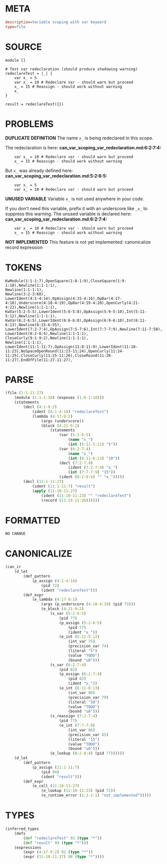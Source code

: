 # META
~~~ini
description=Variable scoping with var keyword
type=file
~~~
# SOURCE
~~~roc
module []

# Test var redeclaration (should produce shadowing warning)
redeclareTest = |_| {
	var x_ = 5
	var x_ = 10 # Redeclare var - should warn but proceed
	x_ = 15 # Reassign - should work without warning
	x_
}

result = redeclareTest({})
~~~
# PROBLEMS
**DUPLICATE DEFINITION**
The name `x_` is being redeclared in this scope.

The redeclaration is here:
**can_var_scoping_var_redeclaration.md:6:2:7:4:**
```roc
	var x_ = 10 # Redeclare var - should warn but proceed
	x_ = 15 # Reassign - should work without warning
```

But `x_` was already defined here:
**can_var_scoping_var_redeclaration.md:5:2:6:5:**
```roc
	var x_ = 5
	var x_ = 10 # Redeclare var - should warn but proceed
```


**UNUSED VARIABLE**
Variable ``x_`` is not used anywhere in your code.

If you don't need this variable, prefix it with an underscore like `_x_` to suppress this warning.
The unused variable is declared here:
**can_var_scoping_var_redeclaration.md:6:2:7:4:**
```roc
	var x_ = 10 # Redeclare var - should warn but proceed
	x_ = 15 # Reassign - should work without warning
```


**NOT IMPLEMENTED**
This feature is not yet implemented: canonicalize record expression

# TOKENS
~~~zig
KwModule(1:1-1:7),OpenSquare(1:8-1:9),CloseSquare(1:9-1:10),Newline(1:1-1:1),
Newline(1:1-1:1),
Newline(3:2-3:60),
LowerIdent(4:1-4:14),OpAssign(4:15-4:16),OpBar(4:17-4:18),Underscore(4:18-4:19),OpBar(4:19-4:20),OpenCurly(4:21-4:22),Newline(1:1-1:1),
KwVar(5:2-5:5),LowerIdent(5:6-5:8),OpAssign(5:9-5:10),Int(5:11-5:12),Newline(1:1-1:1),
KwVar(6:2-6:5),LowerIdent(6:6-6:8),OpAssign(6:9-6:10),Int(6:11-6:13),Newline(6:15-6:55),
LowerIdent(7:2-7:4),OpAssign(7:5-7:6),Int(7:7-7:9),Newline(7:11-7:50),
LowerIdent(8:2-8:4),Newline(1:1-1:1),
CloseCurly(9:1-9:2),Newline(1:1-1:1),
Newline(1:1-1:1),
LowerIdent(11:1-11:7),OpAssign(11:8-11:9),LowerIdent(11:10-11:23),NoSpaceOpenRound(11:23-11:24),OpenCurly(11:24-11:25),CloseCurly(11:25-11:26),CloseRound(11:26-11:27),EndOfFile(11:27-11:27),
~~~
# PARSE
~~~clojure
(file (1:1-11:27)
	(module (1:1-1:10) (exposes (1:8-1:10)))
	(statements
		(decl (4:1-9:2)
			(ident (4:1-4:14) "redeclareTest")
			(lambda (4:17-9:2)
				(args (underscore))
				(block (4:21-9:2)
					(statements
						(var (5:2-6:5)
							(name "x_")
							(int (5:11-5:12) "5"))
						(var (6:2-7:4)
							(name "x_")
							(int (6:11-6:13) "10"))
						(decl (7:2-7:9)
							(ident (7:2-7:4) "x_")
							(int (7:7-7:9) "15"))
						(ident (8:2-8:4) "" "x_")))))
		(decl (11:1-11:27)
			(ident (11:1-11:7) "result")
			(apply (11:10-11:27)
				(ident (11:10-11:23) "" "redeclareTest")
				(record (11:24-11:26))))))
~~~
# FORMATTED
~~~roc
NO CHANGE
~~~
# CANONICALIZE
~~~clojure
(can_ir
	(d_let
		(def_pattern
			(p_assign (4:1-4:14)
				(pid 72)
				(ident "redeclareTest")))
		(def_expr
			(e_lambda (4:17-9:2)
				(args (p_underscore (4:18-4:19) (pid 73)))
				(e_block (4:21-9:2)
					(s_var (5:2-6:5)
						(pid 77)
						(p_assign (5:2-6:5)
							(pid 77)
							(ident "x_"))
						(e_int (5:11-5:12)
							(int_var 75)
							(precision_var 74)
							(literal "5")
							(value "TODO")
							(bound "u8")))
					(s_var (6:2-7:4)
						(pid 82)
						(p_assign (6:2-7:4)
							(pid 82)
							(ident "x_"))
						(e_int (6:11-6:13)
							(int_var 80)
							(precision_var 79)
							(literal "10")
							(value "TODO")
							(bound "u8")))
					(s_reassign (7:2-7:4)
						(pid 77)
						(e_int (7:7-7:9)
							(int_var 86)
							(precision_var 85)
							(literal "15")
							(value "TODO")
							(bound "u8")))
					(e_lookup (8:2-8:4) (pid 77))))))
	(d_let
		(def_pattern
			(p_assign (11:1-11:7)
				(pid 94)
				(ident "result")))
		(def_expr
			(e_call (11:10-11:27)
				(e_lookup (11:10-11:23) (pid 72))
				(e_runtime_error (1:1-1:1) "not_implemented")))))
~~~
# TYPES
~~~clojure
(inferred_types
	(defs
		(def "redeclareTest" 93 (type "*"))
		(def "result" 99 (type "*")))
	(expressions
		(expr (4:17-9:2) 92 (type "*"))
		(expr (11:10-11:27) 98 (type "*"))))
~~~